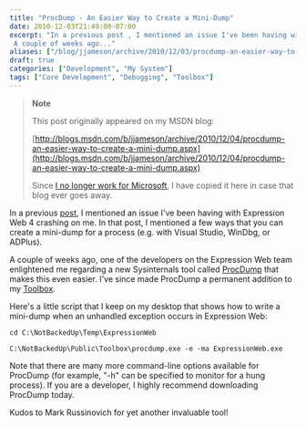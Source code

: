 ```yaml
---
title: "ProcDump - An Easier Way to Create a Mini-Dump"
date: 2010-12-03T21:49:00-07:00
excerpt: "In a previous post , I mentioned an issue I've been having with Expression Web 4 crashing on me. In that post, I mentioned a few ways that you can create a mini-dump for a process (e.g. with Visual Studio, WinDbg, or ADPlus). 
 A couple of weeks ago..."
aliases: ["/blog/jjameson/archive/2010/12/03/procdump-an-easier-way-to-create-a-mini-dump.aspx"]
draft: true
categories: ["Development", "My System"]
tags: ["Core Development", "Debugging", "Toolbox"]
---
```


> **Note**
>
> This post originally appeared on my MSDN blog:
>
> [http://blogs.msdn.com/b/jjameson/archive/2010/12/04/procdump-an-easier-way-to-create-a-mini-dump.aspx](http://blogs.msdn.com/b/jjameson/archive/2010/12/04/procdump-an-easier-way-to-create-a-mini-dump.aspx)
>
> Since
> [I no longer work for Microsoft](/blog/jjameson/2011/09/02/last-day-with-microsoft), I have copied it here in case that blog
> ever goes away.

In a previous [post](/blog/jjameson/2010/10/23/recovering-your-work-after-an-expression-web-crash), I mentioned an issue I've been having with Expression Web 4 crashing on  me. In that post, I mentioned a few ways that you can create a mini-dump for a process  (e.g. with Visual Studio, WinDbg, or ADPlus).

A couple of weeks ago, one of the developers on the Expression Web team enlightened  me regarding a new Sysinternals tool called [ProcDump](http://technet.microsoft.com/en-us/sysinternals/dd996900.aspx)  that makes this even easier. I've since made ProcDump a permanent addition to my [Toolbox](/blog/jjameson/2007/03/21/backedup-and-notbackedup).

Here's a little script that I keep on my desktop that shows how to write a mini-dump  when an unhandled exception occurs in Expression Web:

```
cd C:\NotBackedUp\Temp\ExpressionWeb

C:\NotBackedUp\Public\Toolbox\procdump.exe -e -ma ExpressionWeb.exe
```

Note that there are many more command-line options available for ProcDump (for  example, "-h" can be specified to monitor for a hung process). If you are a developer,  I highly recommend downloading ProcDump today.

Kudos to Mark Russinovich for yet another invaluable tool!

